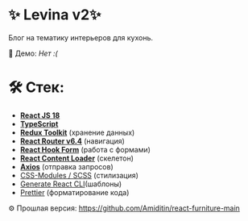 # ✨ Levina v2✨

Блог на тематику интерьеров для кухонь.

👀 Демо: _Нет :(_

# 🛠 Стек:

- **[React JS 18](https://reactjs.org)**
- **[TypeScript](https://www.typescriptlang.org/)**
- **[Redux Toolkit](https://redux-toolkit.js.org)** (хранение данных)
- **[React Router v6.4](https://reactrouter.com)** (навигация)
- **[React Hook Form](https://react-hook-form.com)** (работа с формами)
- **[React Content Loader](https://github.com/danilowoz/react-content-loader)** (скелетон)
- **[Axios](https://axios-http.com)** (отправка запросов)
- [CSS-Modules / SCSS](https://sass-lang.com) (стилизация)
- [Generate React CLI](https://github.com/arminbro/generate-react-cli)(шаблоны)
- [Prettier](https://prettier.io) (форматирование кода)

⚙️ Прошлая версия: https://github.com/Amiditin/react-furniture-main
